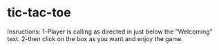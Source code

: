 # tic-tac-toe

Insructions: 
1-Player is calling as directed in just below the "Welcoming" text.
2-then click on the box as you want and enjoy the game.

